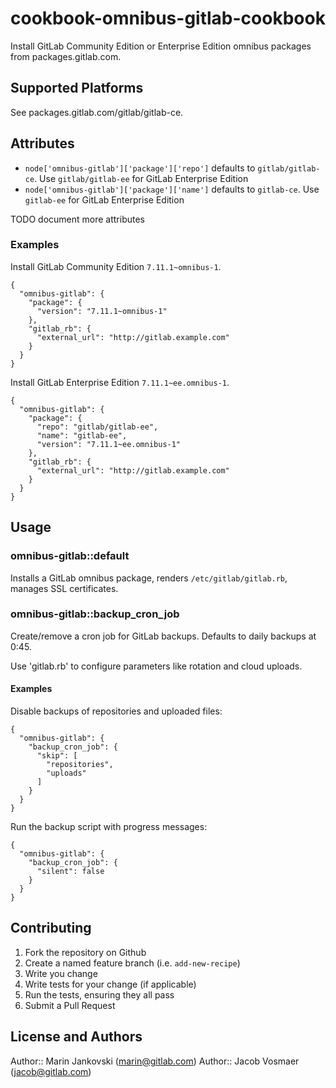 # cookbook-omnibus-gitlab-cookbook

Install GitLab Community Edition or Enterprise Edition omnibus packages from
packages.gitlab.com.

## Supported Platforms

See packages.gitlab.com/gitlab/gitlab-ce.


## Attributes

- `node['omnibus-gitlab']['package']['repo']` defaults to `gitlab/gitlab-ce`. Use `gitlab/gitlab-ee` for GitLab Enterprise Edition
- `node['omnibus-gitlab']['package']['name']` defaults to `gitlab-ce`. Use `gitlab-ee` for GitLab Enterprise Edition

TODO document more attributes

### Examples

Install GitLab Community Edition `7.11.1~omnibus-1`.

```
{
  "omnibus-gitlab": {
    "package": {
      "version": "7.11.1~omnibus-1"
    },
    "gitlab_rb": {
      "external_url": "http://gitlab.example.com"
    }
  }
}
```

Install GitLab Enterprise Edition `7.11.1~ee.omnibus-1`.

```
{
  "omnibus-gitlab": {
    "package": {
      "repo": "gitlab/gitlab-ee",
      "name": "gitlab-ee",
      "version": "7.11.1~ee.omnibus-1"
    },
    "gitlab_rb": {
      "external_url": "http://gitlab.example.com"
    }
  }
}
```

## Usage

### omnibus-gitlab::default

Installs a GitLab omnibus package, renders `/etc/gitlab/gitlab.rb`, manages SSL
certificates.

### omnibus-gitlab::backup_cron_job

Create/remove a cron job for GitLab backups. Defaults to daily backups at 0:45.

Use 'gitlab.rb' to configure parameters like rotation and cloud uploads.

#### Examples

Disable backups of repositories and uploaded files:

```
{
  "omnibus-gitlab": {
    "backup_cron_job": {
      "skip": [
        "repositories",
        "uploads"
      ]
    }
  }
}
```

Run the backup script with progress messages:

```
{
  "omnibus-gitlab": {
    "backup_cron_job": {
      "silent": false
    }
  }
}
```

## Contributing

1. Fork the repository on Github
2. Create a named feature branch (i.e. `add-new-recipe`)
3. Write you change
4. Write tests for your change (if applicable)
5. Run the tests, ensuring they all pass
6. Submit a Pull Request

## License and Authors

Author:: Marin Jankovski (marin@gitlab.com)
Author:: Jacob Vosmaer (jacob@gitlab.com)
